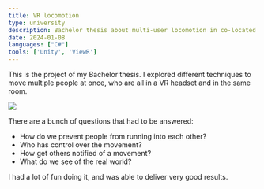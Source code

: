 ```yaml
---
title: VR locomotion
type: university
description: Bachelor thesis about multi-user locomotion in co-located mixed reality
date: 2024-01-08
languages: ["C#"]
tools: ['Unity', 'ViewR']
---
```


This is the project of my Bachelor thesis. I explored different techniques to move multiple people at once, 
who are all in a VR headset and in the same room.

![](@assets/projects/group-locomotion.png)

There are a bunch of questions that had to be answered:

- How do we prevent people from running into each other?
- Who has control over the movement?
- How get others notified of a movement?
- What do we see of the real world?

I had a lot of fun doing it, and was able to deliver very good results.
